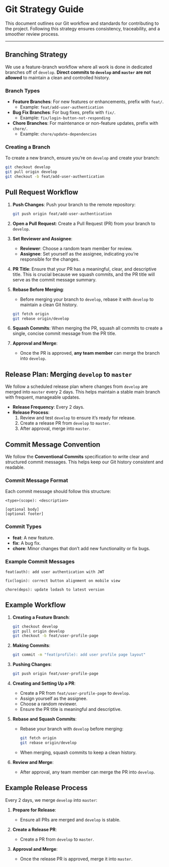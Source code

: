# Git Strategy Guide

This document outlines our Git workflow and standards for contributing to the project. Following this strategy ensures consistency, traceability, and a smoother review process.

---

## Branching Strategy

We use a feature-branch workflow where all work is done in dedicated branches off of `develop`. **Direct commits to `develop` and `master` are not allowed** to maintain a clean and controlled history.

### Branch Types

- **Feature Branches**: For new features or enhancements, prefix with `feat/`.
  - Example: `feat/add-user-authentication`
- **Bug Fix Branches**: For bug fixes, prefix with `fix/`.
  - Example: `fix/login-button-not-responding`
- **Chore Branches**: For maintenance or non-feature updates, prefix with `chore/`.
  - Example: `chore/update-dependencies`

### Creating a Branch

To create a new branch, ensure you’re on `develop` and create your branch:

```bash
git checkout develop
git pull origin develop
git checkout -b feat/add-user-authentication
```

## Pull Request Workflow

1. **Push Changes**: Push your branch to the remote repository:
   ```bash
   git push origin feat/add-user-authentication
   ```

2. **Open a Pull Request**: Create a Pull Request (PR) from your branch to `develop`.

3. **Set Reviewer and Assignee**:
   - **Reviewer**: Choose a random team member for review.
   - **Assignee**: Set yourself as the assignee, indicating you’re responsible for the changes.

4. **PR Title**: Ensure that your PR has a meaningful, clear, and descriptive title. This is crucial because we squash commits, and the PR title will serve as the commit message summary.

5. **Rebase Before Merging**:
   - Before merging your branch to `develop`, rebase it with `develop` to maintain a clean Git history.
   ```bash
   git fetch origin
   git rebase origin/develop
   ```

6. **Squash Commits**: When merging the PR, squash all commits to create a single, concise commit message from the PR title.

7. **Approval and Merge**:
   - Once the PR is approved, **any team member** can merge the branch into `develop`.

## Release Plan: Merging `develop` to `master`

We follow a scheduled release plan where changes from `develop` are merged into `master` every 2 days. This helps maintain a stable main branch with frequent, manageable updates.

- **Release Frequency**: Every 2 days.
- **Release Process**:
  1. Review and test `develop` to ensure it’s ready for release.
  2. Create a release PR from `develop` to `master`.
  3. After approval, merge into `master`.

## Commit Message Convention

We follow the **Conventional Commits** specification to write clear and structured commit messages. This helps keep our Git history consistent and readable.

### Commit Message Format

Each commit message should follow this structure:

```
<type>(scope): <description>

[optional body]
[optional footer]
```

### Commit Types

- **feat**: A new feature.
- **fix**: A bug fix.
- **chore**: Minor changes that don’t add new functionality or fix bugs.

### Example Commit Messages

```plaintext
feat(auth): add user authentication with JWT

fix(login): correct button alignment on mobile view

chore(deps): update lodash to latest version
```

## Example Workflow

1. **Creating a Feature Branch**:
   ```bash
   git checkout develop
   git pull origin develop
   git checkout -b feat/user-profile-page
   ```

2. **Making Commits**:
   ```bash
   git commit -m "feat(profile): add user profile page layout"
   ```

3. **Pushing Changes**:
   ```bash
   git push origin feat/user-profile-page
   ```

4. **Creating and Setting Up a PR**:
   - Create a PR from `feat/user-profile-page` to `develop`.
   - Assign yourself as the assignee.
   - Choose a random reviewer.
   - Ensure the PR title is meaningful and descriptive.

5. **Rebase and Squash Commits**:
   - Rebase your branch with `develop` before merging:
     ```bash
     git fetch origin
     git rebase origin/develop
     ```
   - When merging, squash commits to keep a clean history.

6. **Review and Merge**:
   - After approval, any team member can merge the PR into `develop`.

## Example Release Process

Every 2 days, we merge `develop` into `master`:

1. **Prepare for Release**:
   - Ensure all PRs are merged and `develop` is stable.

2. **Create a Release PR**:
   - Create a PR from `develop` to `master`.

3. **Approval and Merge**:
   - Once the release PR is approved, merge it into `master`.
